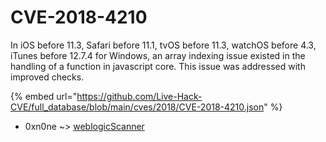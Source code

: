 # CVE-2018-4210

In iOS before 11.3, Safari before 11.1, tvOS before 11.3, watchOS before 4.3, iTunes before 12.7.4 for Windows, an array indexing issue existed in the handling of a function in javascript core. This issue was addressed with improved checks.

{% embed url="https://github.com/Live-Hack-CVE/full_database/blob/main/cves/2018/CVE-2018-4210.json" %}


* 0xn0ne ~> [weblogicScanner](https://zeste.alice-snow.ru/2018/database/cve-2018-4210/weblogicscanner-0xn0ne)